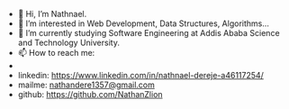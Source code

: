 - 👋 Hi, I’m Nathnael.
- 👀 I’m interested in Web Development, Data Structures, Algorithms...
- 🌱 I’m currently studying Software Engineering at Addis Ababa Science and Technology University.
- 📫 How to reach me: 
- 
-   linkedin: https://www.linkedin.com/in/nathnael-dereje-a46117254/
-   mailme: nathandere1357@gmail.com
-   github: https://github.com/NathanZlion
